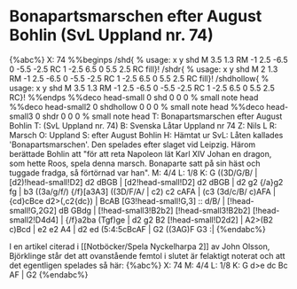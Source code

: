 # Bonapartsmarschen efter August Bohlin (SvL Uppland nr. 74)

{%abc%}
X: 74
%%beginps
/shd{	% usage: x y shd
	M 3.5 1.3 RM
	-1 2.5 -6.5 0 -5.5 -2.5 RC
	1 -2.5 6.5 0 5.5 2.5 RC fill}!
/shdr{	% usage: x y shd
	M 2 1.3 RM
	-1 2.5 -6.5 0 -5.5 -2.5 RC
	1 -2.5 6.5 0 5.5 2.5 RC fill}!
/shdhollow{	% usage: x y shd
	M 3.5 1.3 RM
	-1 2.5 -6.5 0 -5.5 -2.5 RC
	1 -2.5 6.5 0 5.5 2.5 RC}!
%%endps
%%deco head-small 0 shd 0 0 0	% small note head
%%deco head-small2 0 shdhollow 0 0 0	% small note head
%%deco head-small3 0 shdr 0 0 0	% small note head
T: Bonapartsmarschen efter August Bohlin
T: (SvL Uppland nr. 74)
B: Svenska Låtar Uppland nr 74
Z: Nils L
R: Marsch
O: Uppland
S: efter August Bohlin
H: Hämtat ur SvL: Låten kallades 'Bonapartsmarschen'. Den spelades efter slaget vid Leipzig. Härom berättade Bohlin att "för att reta Napoleon lät Karl XIV Johan en dragon, som hette Roos, spela denna marsch. Bonaparte satt på sin häst och tuggade fradga, så förtörnad var han".
M: 4/4
L: 1/8
K: G
((3D/G/B/ | [d2)!head-small!D2] d2 dBGB | [d2!head-small!D2] d2 dBGB | d2 g2 {/a}g2 fg | b3 ((3a/g/f/) {/f}[a3A3] ((3D/F/A/ |
c2) c2 cAFA | (c3 (3d/c/B/ c)AFA | {cd}cBce d2>(,c2{dc}) | BcAB [G3!head-small!G,3] ::
d/B/ | [!head-small!G,2G2] dB GBdg | [!head-small3!B2b2] [!head-small3!B2b2] [!head-small2!D4d4] | {/f}a2ba (Tgf)ge | d2 g2 B2 [!head-small!D2d2] |
A2>(B2 c)Bcd | e2 e2 A4 | d2 ed (5:4:5cBcAF | G2 ((3AG)F G3 :|
{%endabc%}

I en artikel citerad i [[Notböcker/Spela Nyckelharpa 2]] av John Olsson, Björklinge står det att ovanstående femtol i slutet är felaktigt noterat och att det egentligen spelades så här:
{%abc%}
X: 74
M: 4/4
L: 1/8
K: G
d>e dc Bc AF | G2
{%endabc%}
